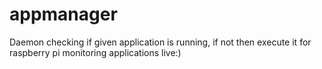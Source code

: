 # appmanager
Daemon checking if given application is running, if not then execute it for raspberry pi monitoring applications live:)
